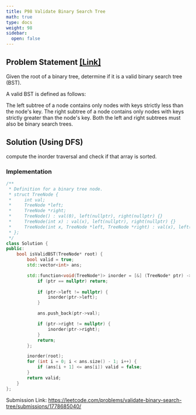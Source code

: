 ```yaml
---
title: P98 Validate Binary Search Tree
math: true
type: docs
weight: 98
sidebar:
  open: false
---
```


## Problem Statement <a href="https://leetcode.com/problems/validate-binary-search-tree/">[Link]</a>

Given the root of a binary tree, determine if it is a valid binary search tree (BST).

A valid BST is defined as follows:

The left subtree of a node contains only nodes with keys strictly less than the node's key.
The right subtree of a node contains only nodes with keys strictly greater than the node's key.
Both the left and right subtrees must also be binary search trees.

## Solution (Using DFS)
compute the inorder traversal and check if that array is sorted.

### Implementation
```c++
/**
 * Definition for a binary tree node.
 * struct TreeNode {
 *     int val;
 *     TreeNode *left;
 *     TreeNode *right;
 *     TreeNode() : val(0), left(nullptr), right(nullptr) {}
 *     TreeNode(int x) : val(x), left(nullptr), right(nullptr) {}
 *     TreeNode(int x, TreeNode *left, TreeNode *right) : val(x), left(left), right(right) {}
 * };
 */
class Solution {
public:
    bool isValidBST(TreeNode* root) {
        bool valid = true;
        std::vector<int> ans;

        std::function<void(TreeNode*)> inorder = [&] (TreeNode* ptr) -> void {
            if (ptr == nullptr) return;
            
            if (ptr->left != nullptr) {
                inorder(ptr->left);
            }

            ans.push_back(ptr->val);

            if (ptr->right != nullptr) {
                inorder(ptr->right);
            }
            return;
        };

        inorder(root);
        for (int i = 0; i < ans.size() - 1; i++) {
            if (ans[i + 1] <= ans[i]) valid = false;
        }
        return valid;
    }
};
```
Submission Link: https://leetcode.com/problems/validate-binary-search-tree/submissions/1778685040/